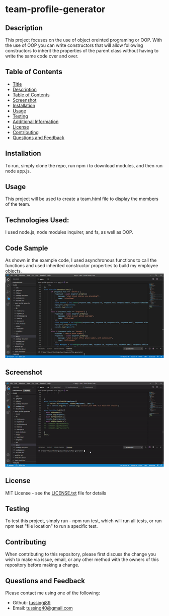 
  
  # team-profile-generator
 
  ## Description
  This project focuses on the use of object oreinted programing or OOP. With the use of OOP you can write constructors that will allow following constructors to inherit the properties of the parent class without having to write the same code over and over.
  
  ## Table of Contents
  - [Title](#Title)
  - [Description](#description)
  - [Table of Contents](#table-of-contents)
  - [Screenshot](#screenshots)
  - [Installation](#installation)
  - [Usage](#usage)
  - [Testing](#testing)
  - [Additional Information](#additional-information)
  - [License](#license)
  - [Contributing](#contributing)
  - [Questions and Feedback](#questions-and-feedback)

  ## Installation
   To run, simply clone the repo, run npm i to download modules, and then run node app.js.

  ## Usage
  This project will be used to create a team.html file to display the members of the team.

  ## Technologies Used:
  I used node.js, node modules inquirer, and fs, as well as OOP.

  ## Code Sample
  As shown in the example code, I used asynchronous functions to call the functions and used inherited constructor properties to build my employee objects.
  <img src="./assets/sampleCode.png" alt="team-profile-generator"/>

  ## Screenshot
  <img src="./assets/screenshot.gif" alt="team-profile-generator"/>

  ## License
  MIT License - see the [LICENSE.txt](https://github.com/tussingj89/team-profile-generator/blob/main/LICENSE.txt) file for details
  
  ## Testing 
  To test this project, simply run - npm run test, which will run all tests, or run npm test "file location" to run a specific test.

  ## Contributing
  When contributing to this repository, please first discuss the change you wish to make via issue, email, or any other method with the owners of this repository before making a change.
  
  ## Questions and Feedback
  Please contact me using one of the following:
  - Github: [tussingj89](https://gist.github.com/tussingj89)
  - Email: tussing40@gmail.com
